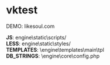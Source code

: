 # vktest
DEMO: likesoul.com

<b>JS</b>:  engine\static\scripts/<br>
<b>LESS</b>:  engine\static\styles/<br>
<b>TEMPLATES</b>:  \engine\templates\main\tpl<br>
<b>DB_STRINGS</b>:  \engine\core\config.php
